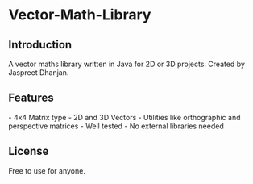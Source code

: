 # Vector-Math-Library

<h2>Introduction</h2>
A vector maths library written in Java for 2D or 3D projects. Created by Jaspreet Dhanjan.

<h2>Features</h2>
- 4x4 Matrix type
- 2D and 3D Vectors
- Utilities like orthographic and perspective matrices
- Well tested
- No external libraries needed

<h2>License</h2>
Free to use for anyone.
